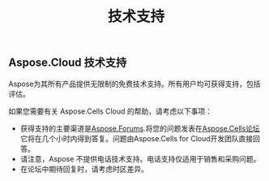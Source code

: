 ﻿---
title: 技术支持
second_title: Aspose.Cells Cloud Documen
type: docs
url: /zh/technical-support/
description: Aspose.Cells Cloud 支持Excel 创建、转换、合并、拆分、保护、内部对象操作等
weight: 80
---
## **Aspose.Cloud 技术支持**
Aspose为其所有产品提供无限制的免费技术支持。所有用户均可获得支持，包括评估。

如果您需要有关 Aspose.Cells Cloud 的帮助，请考虑以下事项：

- 获得支持的主要渠道是[Aspose.Forums](http://forum.aspose.cloud/).将您的问题发表在[Aspose.Cells论坛](https://forum.aspose.cloud/c/cells)它将在几个小时内得到答复。问题由Aspose.Cells for Cloud开发团队直接回答。
- 请注意，Aspose 不提供电话技术支持。电话支持仅适用于销售和采购问题。
- 在论坛中期待回复时，请考虑时区差异。


